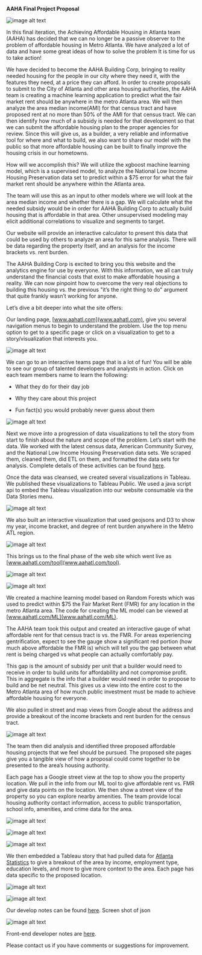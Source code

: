 **AAHA Final Project Proposal**

![image alt text](image_0.png)

In this final iteration, the Achieving Affordable Housing in Atlanta team (AAHA) has decided that we can no longer be a passive observer to the problem of affordable housing in Metro Atlanta.  We have analyzed a lot of data and have some great ideas of how to solve the problem  It is time for us to take action!  

We have decided to become the AAHA Building Corp, bringing to reality needed housing for the people in our city where they need it, with the features they need, at a price they can afford.  In order to create proposals to submit to the City of Atlanta and other area housing authorities, the AAHA team is creating a machine learning application to predict what the fair market rent should be anywhere in the metro Atlanta area.  We will then analyze the area median income(AMI) for that census tract and have proposed rent at no more than 50% of the AMI for that census tract.  We can then identify how much of a subsidy is needed for that development so that we can submit the affordable housing plan to the proper agencies for review.   Since this will give us, as a builder, a very reliable and informative tool for where and what to build, we also want to share our model with the public so that more affordable housing can be built to finally improve the housing crisis in our hometowns.

How will we accomplish this?  We will utilize the xgboost machine learning model, which is a  supervised model,  to analyze the National Low Income Housing Preservation data set to predict within a $75 error for what the fair market rent should be anywhere within the Atlanta area.  

The team will use this as an input to other models where we will look at the area median income and whether there is a gap.  We will calculate what the needed subsidy would be in order for AAHA Building Corp to actually build housing that is affordable in that area.  Other unsupervised modeling may elicit additional correlations to visualize and segments to target.

Our website will provide an interactive calculator to present this  data that could be used by others to analyze an area for this same analysis.  There will be data regarding the property itself, and an analysis for the income brackets vs. rent burden.

The AAHA Building Corp is excited to bring you this website and the analytics engine for use by everyone.  With this information, we all can truly understand the financial costs that exist to make affordable housing a reality.  We can now pinpoint how to overcome the very real objections to building this housing vs. the previous "it’s the right thing to do" argument that quite frankly wasn’t working for anyone. 

Let’s dive a bit deeper into what the site offers:

Our landing page, [www.aahatl.com](www.aahatl.com),  give you several navigation menus to begin to understand the problem.  Use the top menu option to get to a specific page or click on a visualization to get to a story/visualization that interests you.

![image alt text](image_1.png)

We can go to an interactive teams page that is a lot of fun!  You will be able to see our group of talented developers and analysts in action.  Click on each team members name to learn the following:

* What they do for their day job

* Why they care about this project

* Fun fact(s) you would probably never guess about them

![image alt text](image_2.png)

Next we move into a progression of data visualizations to tell the story from start to finish about the nature and scope of the problem.  Let’s start with the data.  We worked with the latest census data, American Community Survey, and the National Low Income Housing Preservation data sets.  We scraped them, cleaned them, did ETL on them, and formatted the data sets for analysis.  Complete details of these activities can be found [here](https://drive.google.com/drive/u/0/folders/1HhD_gNlLlDaVNJZR9BizpSb3LnXUH8w7).  

Once the data was cleansed, we created several visualizations in Tableau.  We published these visualizations to Tableau Public.  We used a java script api to embed the Tableau visualization into our website consumable via the Data Stories menu.

![image alt text](image_3.png)

We also built an interactive visualization that used geojsons and D3 to show my year, income bracket, and degree of rent burden anywhere in the Metro ATL region.

![image alt text](image_4.png)

This brings us to the final phase of the web site which went live as [www.aahatl.com/tool](www.aahatl.com/tool).

![image alt text](image_5.png)

![image alt text](image_6.png)

 We created a machine learning model based on Random Forests which was used to predict within $75 the Fair Market Rent (FMR) for any location in the metro Atlanta area.  The code for creating the ML model can be viewed at [www.aahatl.com/ML](www.aahatl.com/ML). 

The AAHA team took this output and created an interactive gauge of what affordable rent for that census tract is vs. the FMR.  For areas experiencing gentrification, expect to see the gauge show a significant red portion (how much above affordable the FMR is) which will tell you the gap between what rent is being charged vs what people can actually comfortably pay.  

This gap is the amount of subsidy per unit that a builder would need to receive in order to build units for affordability and not compromise profit.  This in aggregate is the info that a builder would need in order to propose to build and be net neutral.  This gives us a view into the entire cost to the Metro Atlanta area of how much public investment must be made to achieve affordable housing for everyone.

We also pulled in street and map views from Google about the address and provide a breakout of the income brackets and rent burden for the census tract.

![image alt text](image_7.png)

The team then did analysis and identified three proposed affordable housing projects that we feel should be pursued.  The proposed site pages give you a tangible view of how a proposal could come together to be presented to the area’s housing authority.

Each page has a Google street view at the top to show you the property location.  We pull in the info from our ML tool to give affordable rent vs. FMR and give data points on the location.  We then show a street view of the property so you can explore nearby amenities.  The team provide local housing authority contact information, access to public transportation, school info, amenities, and crime data for the area.

![image alt text](image_8.png)

![image alt text](image_9.png)

![image alt text](image_10.png)

We then embedded a Tableau story that had pulled data for [Atlanta Statistics](http://statisticalatlas.com/) to give a breakout of the area by income, employment type, education levels, and more to give more context to the area.  Each page has data specific to the proposed location.

![image alt text](image_11.png)

![image alt text](image_12.png)

Our develop notes can be found [here](https://docs.google.com/document/d/1LHlZr4NY2PQUCGCWb017QfirztOb8pnJ5i7DZHfRHB4/edit?usp=sharing).  Screen shot of json 

![image alt text](image_13.png)

Front-end developer notes are [here](https://docs.google.com/document/d/1jYZS2Swf3OwOPDxpqfyAs6ZhbEjcSWh93ksPWrUqVQA/edit).

Please contact us if you have comments or suggestions for improvement.

 

